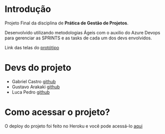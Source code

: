 # Introdução
Projeto Final da disciplina de **Prática de Gestão de Projetos**.

Desenvolvido utilizando metodologias Ágeis com o auxilio do Azure Devops para gerenciar as SPRINTS e as tasks de cada um dos devs envolvidos.

Link das telas do [protótipo](https://xd.adobe.com/view/6abaf1f0-84ad-44ba-a6df-f41d18c7b340-3fe9/)

# Devs do projeto
- Gabriel Castro [github](https://github.com/gabriielsilva5)
- Gustavo Arakaki [github](https://github.com/n3sh-source)
- Luca Pedro [github](https://github.com/luca2613)

# Como acessar o projeto?
O deploy do projeto foi feito no Heroku e você pode acessá-lo [aqui](https://acmecalcados.herokuapp.com/)

